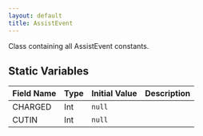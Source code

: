 ```yaml
---
layout: default
title: AssistEvent
---
```


Class containing all AssistEvent constants.

## Static Variables

| Field Name | Type | Initial Value | Description |
| ------------ | ------ | --------------- | ------------- |
| CHARGED | Int | `null` |  |
| CUTIN | Int | `null` |  |
